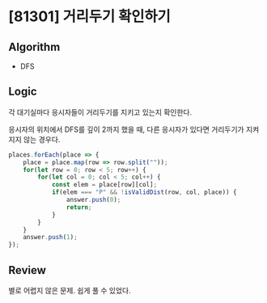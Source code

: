 # [81301] 거리두기 확인하기
## Algorithm
- DFS
## Logic
각 대기실마다 응시자들이 거리두기를 지키고 있는지 확인한다.

응시자의 위치에서 DFS를 깊이 2까지 했을 때, 다른 응시자가 있다면 거리두기가 지켜지지 않는 경우다.
```js
places.forEach(place => {
    place = place.map(row => row.split(""));
    for(let row = 0; row < 5; row++) {
        for(let col = 0; col < 5; col++) {
            const elem = place[row][col];
            if(elem === "P" && !isValidDist(row, col, place)) {
                answer.push(0);
                return;
            }
        }
    }
    answer.push(1);
});
```

## Review
별로 어렵지 않은 문제. 쉽게 풀 수 있었다.